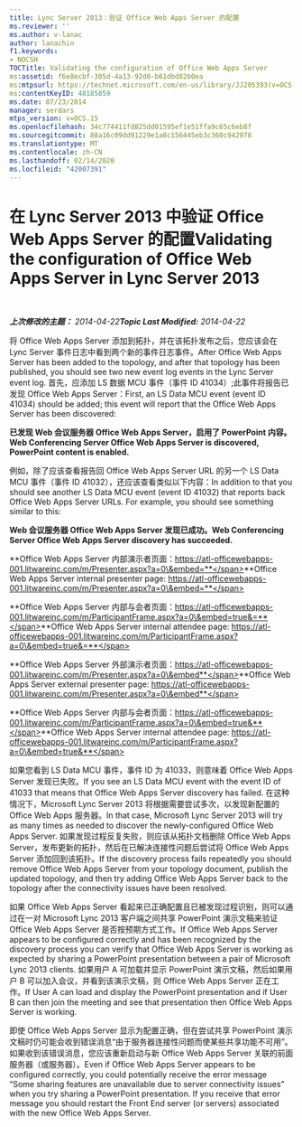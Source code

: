 ```yaml
---
title: Lync Server 2013：验证 Office Web Apps Server 的配置
ms.reviewer: ''
ms.author: v-lanac
author: lanachin
f1.keywords:
- NOCSH
TOCTitle: Validating the configuration of Office Web Apps Server
ms:assetid: f6e8ecbf-305d-4a13-92d0-b61dbd82b0ea
ms:mtpsurl: https://technet.microsoft.com/en-us/library/JJ205393(v=OCS.15)
ms:contentKeyID: 48185859
ms.date: 07/23/2014
manager: serdars
mtps_version: v=OCS.15
ms.openlocfilehash: 34c774411fd825dd01595ef1e51ffa9c65c6eb8f
ms.sourcegitcommit: 88a16c09dd91229e1a8c156445eb3c360c942978
ms.translationtype: MT
ms.contentlocale: zh-CN
ms.lasthandoff: 02/14/2020
ms.locfileid: "42007391"
---
```

<div data-xmlns="http://www.w3.org/1999/xhtml">

<div class="topic" data-xmlns="http://www.w3.org/1999/xhtml" data-msxsl="urn:schemas-microsoft-com:xslt" data-cs="http://msdn.microsoft.com/">

<div data-asp="http://msdn2.microsoft.com/asp">

# <a name="validating-the-configuration-of-office-web-apps-server-in-lync-server-2013"></a><span data-ttu-id="31756-102">在 Lync Server 2013 中验证 Office Web Apps Server 的配置</span><span class="sxs-lookup"><span data-stu-id="31756-102">Validating the configuration of Office Web Apps Server in Lync Server 2013</span></span>

</div>

<div id="mainSection">

<div id="mainBody">

<span> </span>

<span data-ttu-id="31756-103">_**上次修改的主题：** 2014-04-22_</span><span class="sxs-lookup"><span data-stu-id="31756-103">_**Topic Last Modified:** 2014-04-22_</span></span>

<span data-ttu-id="31756-104">将 Office Web Apps Server 添加到拓扑，并在该拓扑发布之后，您应该会在 Lync Server 事件日志中看到两个新的事件日志事件。</span><span class="sxs-lookup"><span data-stu-id="31756-104">After Office Web Apps Server has been added to the topology, and after that topology has been published, you should see two new event log events in the Lync Server event log.</span></span> <span data-ttu-id="31756-105">首先，应添加 LS 数据 MCU 事件（事件 ID 41034）;此事件将报告已发现 Office Web Apps Server：</span><span class="sxs-lookup"><span data-stu-id="31756-105">First, an LS Data MCU event (event ID 41034) should be added; this event will report that the Office Web Apps Server has been discovered:</span></span>

<span data-ttu-id="31756-106">**已发现 Web 会议服务器 Office Web Apps Server，启用了 PowerPoint 内容。**</span><span class="sxs-lookup"><span data-stu-id="31756-106">**Web Conferencing Server Office Web Apps Server is discovered, PowerPoint content is enabled.**</span></span>

<span data-ttu-id="31756-p102">例如，除了应该查看报告回 Office Web Apps Server URL 的另一个 LS Data MCU 事件（事件 ID 41032），还应该查看类似以下内容：</span><span class="sxs-lookup"><span data-stu-id="31756-p102">In addition to that you should see another LS Data MCU event (event ID 41032) that reports back Office Web Apps Server URLs. For example, you should see something similar to this:</span></span>

<span data-ttu-id="31756-109">**Web 会议服务器 Office Web Apps Server 发现已成功。**</span><span class="sxs-lookup"><span data-stu-id="31756-109">**Web Conferencing Server Office Web Apps Server discovery has succeeded.**</span></span>

<span data-ttu-id="31756-110">**Office Web Apps Server 内部演示者页面：https://atl-officewebapps-001.litwareinc.com/m/Presenter.aspx?a=0\&embed=**</span><span class="sxs-lookup"><span data-stu-id="31756-110">**Office Web Apps Server internal presenter page: https://atl-officewebapps-001.litwareinc.com/m/Presenter.aspx?a=0\&embed=**</span></span>

<span data-ttu-id="31756-111">**Office Web Apps Server 内部与会者页面：https://atl-officewebapps-001.litwareinc.com/m/ParticipantFrame.aspx?a=0\&embed=true&=**</span><span class="sxs-lookup"><span data-stu-id="31756-111">**Office Web Apps Server internal attendee page: https://atl-officewebapps-001.litwareinc.com/m/ParticipantFrame.aspx?a=0\&embed=true&=**</span></span>

<span data-ttu-id="31756-112">**Office Web Apps Server 外部演示者页面：https://atl-officewebapps-001.litwareinc.com/m/Presenter.aspx?a=0\&embed**</span><span class="sxs-lookup"><span data-stu-id="31756-112">**Office Web Apps Server external presenter page: https://atl-officewebapps-001.litwareinc.com/m/Presenter.aspx?a=0\&embed**</span></span>

<span data-ttu-id="31756-113">**Office Web Apps Server 内部与会者页面：https://atl-officewebapps-001.litwareinc.com/m/ParticipantFrame.aspx?a=0\&embed=true&**</span><span class="sxs-lookup"><span data-stu-id="31756-113">**Office Web Apps Server internal attendee page: https://atl-officewebapps-001.litwareinc.com/m/ParticipantFrame.aspx?a=0\&embed=true&**</span></span>

<span data-ttu-id="31756-114">如果您看到 LS Data MCU 事件，事件 ID 为 41033，则意味着 Office Web Apps Server 发现已失败。</span><span class="sxs-lookup"><span data-stu-id="31756-114">If you see an LS Data MCU event with the event ID of 41033 that means that Office Web Apps Server discovery has failed.</span></span> <span data-ttu-id="31756-115">在这种情况下，Microsoft Lync Server 2013 将根据需要尝试多次，以发现新配置的 Office Web Apps 服务器。</span><span class="sxs-lookup"><span data-stu-id="31756-115">In that case, Microsoft Lync Server 2013 will try as many times as needed to discover the newly-configured Office Web Apps Server.</span></span> <span data-ttu-id="31756-116">如果发现过程反复失败，则应该从拓扑文档删除 Office Web Apps Server，发布更新的拓扑，然后在已解决连接性问题后尝试将 Office Web Apps Server 添加回到该拓扑。</span><span class="sxs-lookup"><span data-stu-id="31756-116">If the discovery process fails repeatedly you should remove Office Web Apps Server from your topology document, publish the updated topology, and then try adding Office Web Apps Server back to the topology after the connectivity issues have been resolved.</span></span>

<span data-ttu-id="31756-117">如果 Office Web Apps Server 看起来已正确配置且已被发现过程识别，则可以通过在一对 Microsoft Lync 2013 客户端之间共享 PowerPoint 演示文稿来验证 Office Web Apps Server 是否按预期方式工作。</span><span class="sxs-lookup"><span data-stu-id="31756-117">If Office Web Apps Server appears to be configured correctly and has been recognized by the discovery process you can verify that Office Web Apps Server is working as expected by sharing a PowerPoint presentation between a pair of Microsoft Lync 2013 clients.</span></span> <span data-ttu-id="31756-118">如果用户 A 可加载并显示 PowerPoint 演示文稿，然后如果用户 B 可以加入会议，并看到该演示文稿，则 Office Web Apps Server 正在工作。</span><span class="sxs-lookup"><span data-stu-id="31756-118">If User A can load and display the PowerPoint presentation and if User B can then join the meeting and see that presentation then Office Web Apps Server is working.</span></span>

<span data-ttu-id="31756-p105">即使 Office Web Apps Server 显示为配置正确，但在尝试共享 PowerPoint 演示文稿时仍可能会收到错误消息“由于服务器连接性问题而使某些共享功能不可用”。如果收到该错误消息，您应该重新启动与新 Office Web Apps Server 关联的前面服务器（或服务器）。</span><span class="sxs-lookup"><span data-stu-id="31756-p105">Even if Office Web Apps Server appears to be configured correctly, you could potentially receive the error message “Some sharing features are unavailable due to server connectivity issues” when you try sharing a PowerPoint presentation. If you receive that error message you should restart the Front End server (or servers) associated with the new Office Web Apps Server.</span></span>

</div>

<span> </span>

</div>

</div>

</div>

